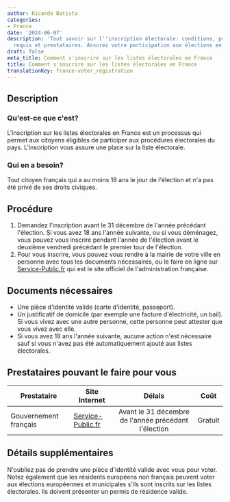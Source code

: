 ```yaml
---
author: Ricardo Batista
categories:
- France
date: '2024-06-07'
description: 'Tout savoir sur l''inscription électorale: conditions, procédure, documents
  requis et prestataires. Assurez votre participation aux élections en France.'
draft: false
meta_title: Comment s'inscrire sur les listes électorales en France
title: Comment s'inscrire sur les listes électorales en France
translationKey: france-voter_registration
---
```




## Description
### Qu'est-ce que c'est?
L'inscription sur les listes électorales en France est un processus qui permet aux citoyens éligibles de participer aux procédures électorales du pays. L'inscription vous assure une place sur la liste électorale.

### Qui en a besoin?
Tout citoyen français qui a au moins 18 ans le jour de l'élection et n'a pas été privé de ses droits civiques.

## Procédure
1. Demandez l'inscription avant le 31 décembre de l'année précédant l'élection. Si vous avez 18 ans l'année suivante, ou si vous déménagez, vous pouvez vous inscrire pendant l'année de l'élection avant le deuxième vendredi précédant le premier tour de l'élection.
2. Pour vous inscrire, vous pouvez vous rendre à la mairie de votre ville en personne avec tous les documents nécessaires, ou le faire en ligne sur [Service-Public.fr](https://www.service-public.fr/particuliers/vosdroits/R16396) qui est le site officiel de l'administration française.

## Documents nécessaires
- Une pièce d'identité valide (carte d'identité, passeport).
- Un justificatif de domicile (par exemple une facture d'électricité, un bail). Si vous vivez avec une autre personne, cette personne peut attester que vous vivez avec elle.
- Si vous avez 18 ans l'année suivante, aucune action n'est nécessaire sauf si vous n'avez pas été automatiquement ajouté aux listes électorales.

## Prestataires pouvant le faire pour vous

| Prestataire        |     Site Internet     |     Délais    |       Coût      |
| --------------- | --------------- |  :-------------: | :-------------: |
| Gouvernement français      |  [Service-Public.fr](https://www.service-public.fr/particuliers/vosdroits/R16396)       |      Avant le 31 décembre de l'année précédant l'élection     |        Gratuit       |

## Détails supplémentaires
N'oubliez pas de prendre une pièce d'identité valide avec vous pour voter. Notez également que les résidents européens non français peuvent voter aux élections européennes et municipales s'ils sont inscrits sur les listes électorales. Ils doivent présenter un permis de résidence valide.